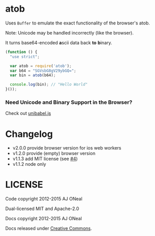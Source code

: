 atob
===

Uses `Buffer` to emulate the exact functionality of the browser's atob.

Note: Unicode may be handled incorrectly (like the browser).

It turns base64-encoded <strong>a</strong>scii data back **to** <strong>b</strong>inary.

```javascript
(function () {
  "use strict";

  var atob = require('atob');
  var b64 = "SGVsbG8gV29ybGQ=";
  var bin = atob(b64);

  console.log(bin); // "Hello World"
}());
```

### Need Unicode and Binary Support in the Browser?

Check out [unibabel.js](https://github.com/coolaj86/unibabel-js)

Changelog
=======

  * v2.0.0 provide browser version for ios web workers
  * v1.2.0 provide (empty) browser version
  * v1.1.3 add MIT license (see [#4](https://github.com/node-browser-compat/atob/issues/4))
  * v1.1.2 node only

LICENSE
=======

Code copyright 2012-2015 AJ ONeal

Dual-licensed MIT and Apache-2.0

Docs copyright 2012-2015 AJ ONeal

Docs released under [Creative Commons](https://github.com/node-browser-compat/atob/blob/master/LICENSE.DOCS).
